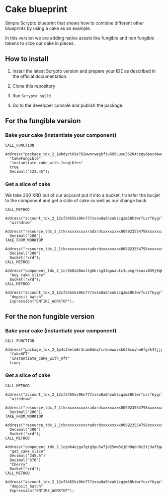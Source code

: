# Cake blueprint

Simple Scrypto blueprint that shows how to combine different other blueprints by using a cake as an example.

In this version we are adding native assets like fungible and non fungible tokens to slice our cake in pieces.

## How to install

1. Install the latest Scrypto version and prepare your IDE as described in the official documentation.

2. Clone this repository

3. Run ```Scrypto build```

4. Go to the developer console and publish the package.

## For the fungible version

### Bake your cake (instantiate your component)

```
CALL_FUNCTION
  Address("package_tdx_2_1phdyct89z782wwnrwegkfzu695uusu56204czqydpucdawdfrm2xkq")
  "CakeFungible"
  "instantiate_cake_with_fungibles"
  true
  Decimal("123.45");
```

### Get a slice of cake
We take 200 XRD out of our account put it into a bucket, transfer the bucjet to the component and get a slide
of cake as well as our change back.

```
CALL_METHOD
  Address("account_tdx_2_12xf3455ks96n777zvsw8a5hvuk2cqzm58ktwrfuzrf6yqrl6ydv2h6")
  "withdraw"
  Address("resource_tdx_2_1tknxxxxxxxxxradxrdxxxxxxxxx009923554798xxxxxxxxxtfd2jc")
  Decimal("200");
TAKE_FROM_WORKTOP
  Address("resource_tdx_2_1tknxxxxxxxxxradxrdxxxxxxxxx009923554798xxxxxxxxxtfd2jc")
  Decimal("200")
  Bucket("xrd");
CALL_METHOD
  Address("component_tdx_2_1cr2h8a28multg6krsg33qpuautc3upmgrksasv039j9q6rcfuhy5d9")
  "buy_cake_slice"
  Bucket("xrd");
CALL_METHOD
  Address("account_tdx_2_12xf3455ks96n777zvsw8a5hvuk2cqzm58ktwrfuzrf6yqrl6ydv2h6")
  "deposit_batch"
  Expression("ENTIRE_WORKTOP");
```

## For the non fungible version

### Bake your cake (instantiate your component)
```
CALL_FUNCTION
  Address("package_tdx_2_1p4s3helm8r3ram0dnqfcrduewwzxk6t6cuvhn6fgrk4tjjydjfqxw2")
  "CakeNFT"
  "instantiate_cake_with_nft"
  true;
```

### Get a slice of cake
```
CALL_METHOD
  Address("account_tdx_2_12xf3455ks96n777zvsw8a5hvuk2cqzm58ktwrfuzrf6yqrl6ydv2h6")
  "withdraw"
  Address("resource_tdx_2_1tknxxxxxxxxxradxrdxxxxxxxxx009923554798xxxxxxxxxtfd2jc")
  Decimal("200");
TAKE_FROM_WORKTOP
  Address("resource_tdx_2_1tknxxxxxxxxxradxrdxxxxxxxxx009923554798xxxxxxxxxtfd2jc")
  Decimal("200")
  Bucket("xrd");
CALL_METHOD
  Address("component_tdx_2_1cqnk4ejgu7gtg5pu5w7jd25mw3zj0h9qdn8z2tj3af3gwztt4y5dk0")
  "get_cake_slice"
  Decimal("245.6")
  Decimal("670")
  "Cherry"
  Bucket("xrd");
CALL_METHOD
  Address("account_tdx_2_12xf3455ks96n777zvsw8a5hvuk2cqzm58ktwrfuzrf6yqrl6ydv2h6")
  "deposit_batch"
  Expression("ENTIRE_WORKTOP");
```